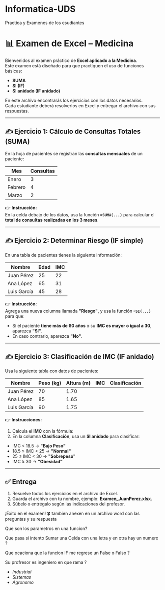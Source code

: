 # Informatica-UDS
Practica y Examenes de los esudiantes 
# 📊 Examen de Excel – Medicina

Bienvenidos al examen práctico de **Excel aplicado a la Medicina**.  
Este examen está diseñado para que practiquen el uso de funciones básicas:  
- **SUMA**  
- **SI (IF)**  
- **SI anidado (IF anidado)**  

En este archivo encontrarás los ejercicios con los datos necesarios.  
Cada estudiante deberá resolverlos en Excel y entregar el archivo con sus respuestas.  

---

## ✍️ Ejercicio 1: Cálculo de Consultas Totales (SUMA)

En la hoja de pacientes se registran las **consultas mensuales** de un paciente:

| Mes     | Consultas |
|---------|-----------|
| Enero   | 3         |
| Febrero | 4         |
| Marzo   | 2         |

👉 **Instrucción:**  
En la celda debajo de los datos, usa la función **`=SUMA(...)`** para calcular el **total de consultas realizadas en los 3 meses**.  

---

## ✍️ Ejercicio 2: Determinar Riesgo (IF simple)

En una tabla de pacientes tienes la siguiente información:  

| Nombre       | Edad | IMC |
|--------------|------|-----|
| Juan Pérez   | 25   | 22  |
| Ana López    | 65   | 31  |
| Luis García  | 45   | 28  |

👉 **Instrucción:**  
Agrega una nueva columna llamada **"Riesgo"**, y usa la función **`=SI(...)`** para que:  
- Si el paciente **tiene más de 60 años** o su **IMC es mayor o igual a 30**, aparezca **"Sí"**.  
- En caso contrario, aparezca **"No"**.  

---

## ✍️ Ejercicio 3: Clasificación de IMC (IF anidado)

Usa la siguiente tabla con datos de pacientes:

| Nombre       | Peso (kg) | Altura (m) | IMC | Clasificación |
|--------------|-----------|------------|-----|---------------|
| Juan Pérez   | 70        | 1.70       |     |               |
| Ana López    | 85        | 1.65       |     |               |
| Luis García  | 90        | 1.75       |     |               |

👉 **Instrucciones:**  
1. Calcula el **IMC** con la fórmula:  
2. En la columna **Clasificación**, usa un **SI anidado** para clasificar:  
- IMC < 18.5 → **"Bajo Peso"**  
- 18.5 ≤ IMC < 25 → **"Normal"**  
- 25 ≤ IMC < 30 → **"Sobrepeso"**  
- IMC ≥ 30 → **"Obesidad"**  

---

## ✅ Entrega
1. Resuelve todos los ejercicios en el archivo de Excel.  
2. Guarda el archivo con tu nombre, ejemplo: **Examen_JuanPerez.xlsx**.  
3. Súbelo o entrégalo según las indicaciones del profesor.  

¡Éxito en el examen! 🍀
tambien anexen en un archivo word con las preguntas y su respuesta 

Que son los parametros en una funcion?

Que pasa si intento Sumar una Celda con una letra y en otra hay un numero ?

Que ocaciona que la funcion IF me regrese un False o Falso ?

Su profresor es ingeniero en que rama ? 
- *Industrial*
- *Sistemas*
- *Agronomo*
